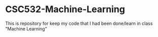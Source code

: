 # CSC532-Machine-Learning
This is repository for keep my code that I had been done/learn in class "Machine Learning"
